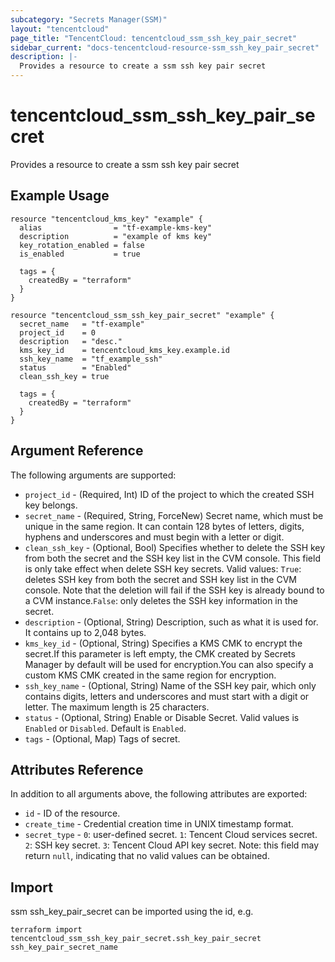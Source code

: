 ```yaml
---
subcategory: "Secrets Manager(SSM)"
layout: "tencentcloud"
page_title: "TencentCloud: tencentcloud_ssm_ssh_key_pair_secret"
sidebar_current: "docs-tencentcloud-resource-ssm_ssh_key_pair_secret"
description: |-
  Provides a resource to create a ssm ssh key pair secret
---
```


# tencentcloud_ssm_ssh_key_pair_secret

Provides a resource to create a ssm ssh key pair secret

## Example Usage

```hcl
resource "tencentcloud_kms_key" "example" {
  alias                = "tf-example-kms-key"
  description          = "example of kms key"
  key_rotation_enabled = false
  is_enabled           = true

  tags = {
    createdBy = "terraform"
  }
}

resource "tencentcloud_ssm_ssh_key_pair_secret" "example" {
  secret_name   = "tf-example"
  project_id    = 0
  description   = "desc."
  kms_key_id    = tencentcloud_kms_key.example.id
  ssh_key_name  = "tf_example_ssh"
  status        = "Enabled"
  clean_ssh_key = true

  tags = {
    createdBy = "terraform"
  }
}
```

## Argument Reference

The following arguments are supported:

* `project_id` - (Required, Int) ID of the project to which the created SSH key belongs.
* `secret_name` - (Required, String, ForceNew) Secret name, which must be unique in the same region. It can contain 128 bytes of letters, digits, hyphens and underscores and must begin with a letter or digit.
* `clean_ssh_key` - (Optional, Bool) Specifies whether to delete the SSH key from both the secret and the SSH key list in the CVM console. This field is only take effect when delete SSH key secrets. Valid values: `True`: deletes SSH key from both the secret and SSH key list in the CVM console. Note that the deletion will fail if the SSH key is already bound to a CVM instance.`False`: only deletes the SSH key information in the secret.
* `description` - (Optional, String) Description, such as what it is used for. It contains up to 2,048 bytes.
* `kms_key_id` - (Optional, String) Specifies a KMS CMK to encrypt the secret.If this parameter is left empty, the CMK created by Secrets Manager by default will be used for encryption.You can also specify a custom KMS CMK created in the same region for encryption.
* `ssh_key_name` - (Optional, String) Name of the SSH key pair, which only contains digits, letters and underscores and must start with a digit or letter. The maximum length is 25 characters.
* `status` - (Optional, String) Enable or Disable Secret. Valid values is `Enabled` or `Disabled`. Default is `Enabled`.
* `tags` - (Optional, Map) Tags of secret.

## Attributes Reference

In addition to all arguments above, the following attributes are exported:

* `id` - ID of the resource.
* `create_time` - Credential creation time in UNIX timestamp format.
* `secret_type` - `0`: user-defined secret. `1`: Tencent Cloud services secret. `2`: SSH key secret. `3`: Tencent Cloud API key secret. Note: this field may return `null`, indicating that no valid values can be obtained.


## Import

ssm ssh_key_pair_secret can be imported using the id, e.g.

```
terraform import tencentcloud_ssm_ssh_key_pair_secret.ssh_key_pair_secret ssh_key_pair_secret_name
```

